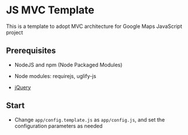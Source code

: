 JS MVC Template
===============

This is a template to adopt MVC architecture for Google Maps JavaScript project 

## Prerequisites

* NodeJS and npm (Node Packaged Modules)

* Node modules: requirejs, uglify-js

* [jQuery](http://jquery.com/)

## Start

* Change `app/config.template.js` as `app/config.js`, and set the configuration parameters as needed


